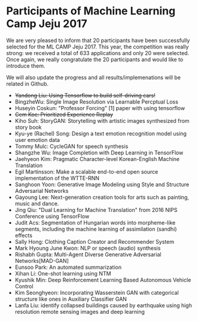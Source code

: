 # Participants of Machine Learning Camp Jeju 2017

We are very pleased to inform that 20 participants have been successfully selected for the ML CAMP Jeju 2017. This year, the competition was really strong: we received a total of 633 applications and only 20 were selected. Once again, we really congratulate the 20 participants and would like to introduce them.

We will also update the progress and all results/implemenations will be related in Github.

* ~~Yandong Liu: Using Tensorflow to build self-driving cars!~~
* BingzheWu: Single Image Resolution via Learnable Percptual Loss
* Huseyin Coskun: "Professor Forcing" [1] paper with using tensorflow
* ~~Cem Koc: Prioritized Experience Replay~~
* Kiho Suh: StoryGAN: Storytelling with artistic images synthesized from story book
* Kyu-ye (Rachel) Song: Design a text emotion recognition model using user emotion data 
* Tommy Mulc: CycleGAN for speech synthesis
* Shangzhe Wu: Image Completion with Deep Learning in TensorFlow
* Jaehyeon Kim: Pragmatic Character-level Korean-English Machine Translation 
* Egil Martinsson: Make a scalable end-to-end open source implementation of the WTTE-RNN
* Sanghoon Yoon: Generative Image Modeling using Style and Structure Adversarial Networks
* Gayoung Lee: Next-generation creation tools for arts such as painting, music and dance.
* Jing Qiu: "Dual Learning for Machine Translation" from 2016 NIPS Conference using TensorFlow
* Judit Acs: Segmentation of Hungarian words into morpheme-like segments, including the machine learning of assimilation (sandhi) effects
* Sally Hong: Clothing Caption Creator and Recommender System
* Mark Hyoung June Kwon: NLP or speech (audio) synthesis
* Rishabh Gupta: Multi-Agent Diverse Generative Adversarial Networks[MAD-GAN]
* Eunsoo Park: An automated summarization
* Xihan Li: One-shot learning using NTM
* Kyushik Min: Deep Reinforcement Learning Based Autonomous Vehicle Control 
* Kim Seonghyeon: Incorporating Wasserstein GAN with categorical structure like ones in Auxiliary Classifier GAN
* Lanfa Liu: identify collapsed buildings caused by earthquake using high resolution remote sensing images and deep learning

